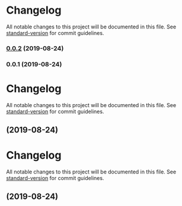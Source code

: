 # Changelog

All notable changes to this project will be documented in this file. See [standard-version](https://github.com/conventional-changelog/standard-version) for commit guidelines.

### [0.0.2](https://github.com/WenHaoHuang/changelog-sn/compare/v0.0.1...v0.0.2) (2019-08-24)

### 0.0.1 (2019-08-24)

# Changelog

All notable changes to this project will be documented in this file. See [standard-version](https://github.com/conventional-changelog/standard-version) for commit guidelines.

##  (2019-08-24)

# Changelog

All notable changes to this project will be documented in this file. See [standard-version](https://github.com/conventional-changelog/standard-version) for commit guidelines.

##  (2019-08-24)
